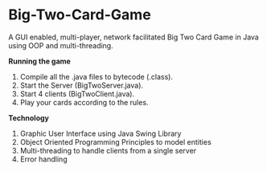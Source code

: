 # Big-Two-Card-Game
A GUI enabled, multi-player, network facilitated Big Two Card Game in Java using OOP and multi-threading.

<b>Running the game</b>

1. Compile all the .java files to bytecode (.class).
2. Start the Server (BigTwoServer.java).
3. Start 4 clients (BigTwoClient.java).
4. Play your cards according to the rules.

<b>Technology</b>

1. Graphic User Interface using Java Swing Library
2. Object Oriented Programming Principles to model entities
3. Multi-threading to handle clients from a single server
4. Error handling
